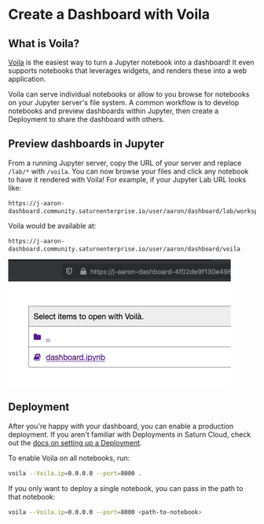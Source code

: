 # Create a Dashboard with Voila

## What is Voila?
<a href="https://voila-gallery.org/" target='_blank' rel='noopener'>Voila</a> is the easiest way to turn a Jupyter notebook into a dashboard! It even supports notebooks that leverages widgets, and renders these into a web application.

Voila can serve individual notebooks or allow to you browse for notebooks on your Jupyter server's file system. A common workflow is to develop notebooks and preview dashboards within Jupyter, then create a Deployment to share the dashboard with others.

## Preview dashboards in Jupyter

From a running Jupyter server, copy the URL of your server and replace `/lab/*` with `/voila`. You can now browse your files and click any notebook to have it rendered with Voila! For example, if your Jupyter Lab URL looks like:

```
https://j-aaron-dashboard.community.saturnenterprise.io/user/aaron/dashboard/lab/workspaces/dashboard
```

Voila would be available at:

```
https://j-aaron-dashboard.community.saturnenterprise.io/user/aaron/dashboard/voila
```

<img src="/images/docs/voila-list.png" alt="Voila file list" class="doc-image">

## Deployment

After you're happy with your dashboard, you can enable a production deployment. If you aren't familiar with Deployments in Saturn Cloud, check out the [docs on setting up a Deployment](<docs/Using Saturn Cloud/resources/deployments.md>).

To enable Voila on all notebooks, run:

```bash
voila --Voila.ip=0.0.0.0 --port=8000 .
```

If you only want to deploy a single notebook, you can pass in the path to that notebook:

```bash
voila --Voila.ip=0.0.0.0 --port=8000 <path-to-notebook>
```
